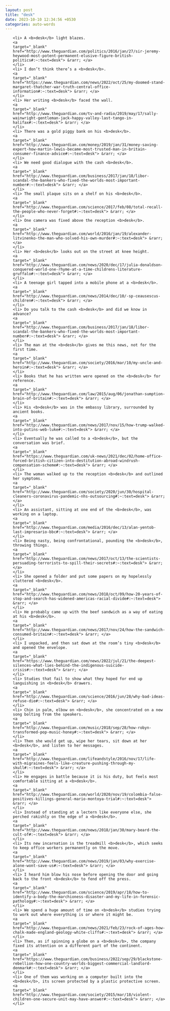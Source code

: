 ```yaml
---
layout: post
title: "desk"
date: 2023-10-10 12:34:56 +0530
categories: auto-words
---
```

<ol>

    <li> A <b>desk</b> light blazes.
    <a 
    target="_blank" 
    href="http://www.theguardian.com/politics/2016/jan/27/sir-jeremy-heywood-most-potent-permanent-elusive-figure-british-politics#:~:text=desk"> &rarr; </a>
    </li>
    <li> I don’t think there’s a <b>desk</b>.
    <a 
    target="_blank" 
    href="https://www.theguardian.com/news/2022/oct/25/my-doomed-stand-margaret-thatcher-war-truth-central-office-information#:~:text=desk"> &rarr; </a>
    </li>
    <li> Her writing <b>desk</b> faced the wall.
    <a 
    target="_blank" 
    href="http://www.theguardian.com/tv-and-radio/2019/may/17/sally-wainwright-gentleman-jack-happy-valley-last-tango-in-halifax#:~:text=desk"> &rarr; </a>
    </li>
    <li> There was a gold piggy bank on his <b>desk</b>.
    <a 
    target="_blank" 
    href="http://www.theguardian.com/money/2019/jan/31/money-saving-expert-how-martin-lewis-became-most-trusted-man-in-britain-consumer-finance-advice#:~:text=desk"> &rarr; </a>
    </li>
    <li> We need good dialogue with the cash <b>desk</b>.
    <a 
    target="_blank" 
    href="http://www.theguardian.com/business/2017/jan/18/libor-scandal-the-bankers-who-fixed-the-worlds-most-important-number#:~:text=desk"> &rarr; </a>
    </li>
    <li> The small plaque sits on a shelf on his <b>desk</b>.
    <a 
    target="_blank" 
    href="http://www.theguardian.com/science/2017/feb/08/total-recall-the-people-who-never-forget#:~:text=desk"> &rarr; </a>
    </li>
    <li> One camera was fixed above the reception <b>desk</b>.
    <a 
    target="_blank" 
    href="http://www.theguardian.com/world/2016/jan/19/alexander-litvinenko-the-man-who-solved-his-own-murder#:~:text=desk"> &rarr; </a>
    </li>
    <li> Her <b>desk</b> looks out on the street at knee height.
    <a 
    target="_blank" 
    href="http://www.theguardian.com/news/2020/dec/17/julia-donaldson-conquered-world-one-rhyme-at-a-time-childrens-literature-gruffalo#:~:text=desk"> &rarr; </a>
    </li>
    <li> A teenage girl tapped into a mobile phone at a <b>desk</b>.
    <a 
    target="_blank" 
    href="http://www.theguardian.com/news/2014/dec/10/-sp-ceausescus-children#:~:text=desk"> &rarr; </a>
    </li>
    <li> Do you talk to the cash <b>desk</b> and did we know in advance?
    <a 
    target="_blank" 
    href="http://www.theguardian.com/business/2017/jan/18/libor-scandal-the-bankers-who-fixed-the-worlds-most-important-number#:~:text=desk"> &rarr; </a>
    </li>
    <li> The man at the <b>desk</b> gives me this news, not for the first time.
    <a 
    target="_blank" 
    href="http://www.theguardian.com/society/2016/mar/10/my-uncle-and-heroin#:~:text=desk"> &rarr; </a>
    </li>
    <li> Books that he has written were opened on the <b>desk</b> for reference.
    <a 
    target="_blank" 
    href="http://www.theguardian.com/law/2015/aug/06/jonathan-sumption-brain-of-britain#:~:text=desk"> &rarr; </a>
    </li>
    <li> His <b>desk</b> was in the embassy library, surrounded by ancient books.
    <a 
    target="_blank" 
    href="http://www.theguardian.com/news/2017/nov/15/how-trump-walked-into-putins-web-luke#:~:text=desk"> &rarr; </a>
    </li>
    <li> Eventually he was called to a <b>desk</b>, but the conversation was brief.
    <a 
    target="_blank" 
    href="https://www.theguardian.com/uk-news/2021/dec/02/home-office-forced-british-citizen-into-destitution-abroad-windrush-compensation-scheme#:~:text=desk"> &rarr; </a>
    </li>
    <li> The woman walked up to the reception <b>desk</b> and outlined her symptoms.
    <a 
    target="_blank" 
    href="http://www.theguardian.com/society/2020/jun/30/hospital-cleaners-coronavirus-pandemic-nhs-outsourcing#:~:text=desk"> &rarr; </a>
    </li>
    <li> An assistant, sitting at one end of the <b>desk</b>, was working on a laptop.
    <a 
    target="_blank" 
    href="http://www.theguardian.com/media/2016/dec/13/alan-yentob-last-impresario-bbc#:~:text=desk"> &rarr; </a>
    </li>
    <li> Being nasty, being confrontational, pounding the <b>desk</b>, throwing things.
    <a 
    target="_blank" 
    href="http://www.theguardian.com/news/2017/oct/13/the-scientists-persuading-terrorists-to-spill-their-secrets#:~:text=desk"> &rarr; </a>
    </li>
    <li> She opened a folder and put some papers on my hopelessly cluttered <b>desk</b>.
    <a 
    target="_blank" 
    href="http://www.theguardian.com/news/2018/oct/09/how-20-years-of-stop-and-search-has-widened-americas-racial-divide#:~:text=desk"> &rarr; </a>
    </li>
    <li> He probably came up with the beef sandwich as a way of eating at his <b>desk</b>.
    <a 
    target="_blank" 
    href="http://www.theguardian.com/news/2017/nov/24/how-the-sandwich-consumed-britain#:~:text=desk"> &rarr; </a>
    </li>
    <li> I unpacked, and then sat down at the room’s tiny <b>desk</b> and opened the envelope.
    <a 
    target="_blank" 
    href="https://www.theguardian.com/news/2022/jul/21/the-deepest-silences-what-lies-behind-the-indigenous-suicide-crisis#:~:text=desk"> &rarr; </a>
    </li>
    <li> Studies that fail to show what they hoped for end up languishing in <b>desk</b> drawers.
    <a 
    target="_blank" 
    href="http://www.theguardian.com/science/2016/jun/28/why-bad-ideas-refuse-die#:~:text=desk"> &rarr; </a>
    </li>
    <li> Chin in palm, elbow on <b>desk</b>, she concentrated on a new song bolting from the speakers.
    <a 
    target="_blank" 
    href="http://www.theguardian.com/music/2018/sep/28/how-robyn-transformed-pop-music-honey#:~:text=desk"> &rarr; </a>
    </li>
    <li> Then she would get up, wipe her tears, sit down at her <b>desk</b>, and listen to her messages.
    <a 
    target="_blank" 
    href="http://www.theguardian.com/lifeandstyle/2016/nov/17/life-with-migraines-feels-like-creature-pushing-through-my-skull#:~:text=desk"> &rarr; </a>
    </li>
    <li> He engages in battle because it is his duty, but feels most comfortable sitting at a <b>desk</b>.
    <a 
    target="_blank" 
    href="http://www.theguardian.com/world/2020/nov/19/colombia-false-positives-killings-general-mario-montoya-trial#:~:text=desk"> &rarr; </a>
    </li>
    <li> Instead of standing at a lectern like everyone else, she perched rakishly on the edge of a <b>desk</b>.
    <a 
    target="_blank" 
    href="http://www.theguardian.com/news/2018/jan/30/mary-beard-the-cult-of#:~:text=desk"> &rarr; </a>
    </li>
    <li> Its new incarnation is the treadmill <b>desk</b>, which seeks to keep office workers permanently on the move.
    <a 
    target="_blank" 
    href="http://www.theguardian.com/news/2019/jan/03/why-exercise-alone-wont-save-us#:~:text=desk"> &rarr; </a>
    </li>
    <li> I heard him blow his nose before opening the door and going back to the front <b>desk</b> to fend off the press.
    <a 
    target="_blank" 
    href="http://www.theguardian.com/science/2019/apr/18/how-to-identify-a-body-the-marchioness-disaster-and-my-life-in-forensic-pathology#:~:text=desk"> &rarr; </a>
    </li>
    <li> We spend a huge amount of time on <b>desk</b> studies trying to work out where everything is or where it might be.
    <a 
    target="_blank" 
    href="http://www.theguardian.com/news/2021/feb/23/rock-of-ages-how-chalk-made-england-geology-white-cliffs#:~:text=desk"> &rarr; </a>
    </li>
    <li> Then, as if spinning a globe on a <b>desk</b>, the company fixed its attention on a different part of the continent.
    <a 
    target="_blank" 
    href="https://www.theguardian.com/business/2022/sep/29/blackstone-rebellion-how-one-country-worlds-biggest-commercial-landlord-denmark#:~:text=desk"> &rarr; </a>
    </li>
    <li> One of them was working on a computer built into the <b>desk</b>, its screen protected by a plastic protective screen.
    <a 
    target="_blank" 
    href="http://www.theguardian.com/society/2015/mar/18/violent-children-one-secure-unit-may-have-answer#:~:text=desk"> &rarr; </a>
    </li>